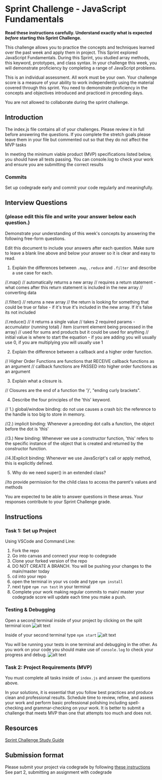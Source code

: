 # Sprint Challenge - JavaScript Fundamentals

**Read these instructions carefully. Understand exactly what is expected _before_ starting this Sprint Challenge.**

This challenge allows you to practice the concepts and techniques learned over the past week and apply them in project. This Sprint explored JavaScript Fundamentals. During this Sprint, you studied array methods, this keyword, prototypes, and class syntax. In your challenge this week, you will demonstrate proficiency by completing a range of JavaScript problems.

This is an individual assessment. All work must be your own. Your challenge score is a measure of your ability to work independently using the material covered through this sprint. You need to demonstrate proficiency in the concepts and objectives introduced and practiced in preceding days.

You are not allowed to collaborate during the sprint challenge. 

## Introduction

The index.js file contains all of your challenges. Please review it in full before answering the questions. If you complete the stretch goals please leave them in your file but commented out so that they do not affect the MVP tasks 

In meeting the minimum viable product (MVP) specifications listed below, you should have all tests passing. You can console.log to check your work and ensure you are submitting the correct results 

### Commits

Set up codegrade early and commit your code regularly and meaningfully. 

## Interview Questions
### (please edit this file and write your answer below each question.)
Demonstrate your understanding of this week's concepts by answering the following free-form questions.

Edit this document to include your answers after each question. Make sure to leave a blank line above and below your answer so it is clear and easy to read.

1. Explain the differences between `.map`, `.reduce` and `.filter` and describe a use case for each. 

//.map()
// automatically returns a new array 
// requires a return statement - what comes after this return statement is included in the new array 
// converting data 

//.filter()
// returns a new array 
// the return is looking for something that could be true or false - if it's true it's included in the new array. If it's false its not included

//.reduce()
// it returns a single value 
// takes 2 required params - accumulator (running total) / item (current element being processed in the array)
// used for sums and products but it could be used for anything 
// initial value is where to start the equation - if you are adding you will usually use 0, if you are multiplying you will usually use 1

2. Explain the difference between a callback and a higher order function.

// Higher Order Functions are functions that RECEIVE callback functions as an argument
// callback functions are PASSED into higher order functions as an argument

3. Explain what a closure is.

// Closures are the end of a function the '}', "ending curly brackets". 

4. Describe the four principles of the 'this' keyword.

// 1.) global/window binding: do not use causes a crash b/c the reference to the handle is too big to store in memory.

//2.) implicit binding: Whenever a preceding dot calls a function, the object before the dot is 'this'

//3.) New binding: Whenever we use a constructor function, 'this' refers to the specific instance of the object that is created and returned by the constructor function.

//4.)Explicit binding: Whenever we use JavaScript's call or apply method, this is explicitly defined.

5. Why do we need super() in an extended class?

//to provide permission for the child class to access the parent's values and methods

You are expected to be able to answer questions in these areas. Your responses contribute to your Sprint Challenge grade. 

## Instructions

### Task 1: Set up Project

Using VSCode and Command Line:


1. Fork the repo
2. Go into canvas and connect your reop to codegrade
3. Clone your forked version of the repo
4. DO NOT CREATE A BRANCH. You will be pushing your changes to the main/master today
5. cd into your repo
6. open the terminal in your vs code and type `npm install`
7. next type `npm run test` in your terminal
8. Complete your work making regular commits to main/ master your codegrade score will update each time you make a push.


### Testing & Debugging

Open a second terminal inside of your project by clicking on the split terminal icon
![alt text](assets/split_terminal.png "Split Terminal")

Inside of your second terminal type `npm start` 
![alt text](assets/npm_start.png "type npm start")

You will be running your tests in one terminal and debugging in the other. As you work on your code you should make use of `console.log` to check your progress and debug.
![alt text](assets/tests_debug_terminal_final.png "your terminal should look like this")

### Task 2: Project Requirements (MVP)

You must complete all tasks inside of `index.js` and answer the questions above.

In your solutions, it is essential that you follow best practices and produce clean and professional results. Schedule time to review, refine, and assess your work and perform basic professional polishing including spell-checking and grammar-checking on your work. It is better to submit a challenge that meets MVP than one that attempts too much and does not.

## Resources
 
 [Sprint Challenge Study Guide](https://www.notion.so/lambdaschool/Unit-1-Sprint-3-Study-Guide-033a9a00659a4ef98c12eb97e49a6110)

## Submission format

Please submit your project via codegrade by following [these instructions](https://lambdaschool.notion.site/lambdaschool/Lambda-School-Git-Flow-Step-by-step-269f68ae3bf64eb689a8328715a179f9) See part 2, submitting an assignment with codegrade
